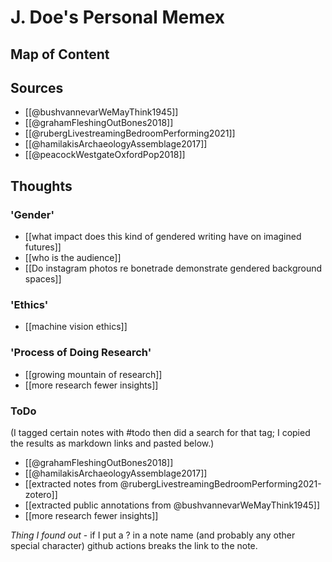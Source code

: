 
# J. Doe's Personal Memex

## Map of Content

## Sources
+ [[@bushvannevarWeMayThink1945]]
+ [[@grahamFleshingOutBones2018]]
+ [[@rubergLivestreamingBedroomPerforming2021]]
+ [[@hamilakisArchaeologyAssemblage2017]]
+ [[@peacockWestgateOxfordPop2018]]


## Thoughts

### 'Gender'
- [[what impact does this kind of gendered writing have on imagined futures]]
- [[who is the audience]]
- [[Do instagram photos re bonetrade demonstrate gendered background spaces]]

### 'Ethics'
- [[machine vision ethics]]

### 'Process of Doing Research'
- [[growing mountain of research]]
- [[more research fewer insights]]

### ToDo

(I tagged certain notes with #todo then did a search for that tag; I copied the results as markdown links and pasted below.)

- [[@grahamFleshingOutBones2018]]
- [[@hamilakisArchaeologyAssemblage2017]]
- [[extracted notes from @rubergLivestreamingBedroomPerforming2021-zotero]]
- [[extracted public annotations from @bushvannevarWeMayThink1945]]
- [[more research fewer insights]]

*Thing I found out* - if I put a ? in a note name (and probably any other special character) github actions breaks the link to the note.





